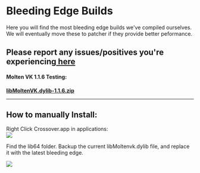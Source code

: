 <h1> Bleeding Edge Builds </h1>

Here you will find the most bleeding edge builds we've compiled ourselves. <br>
We will eventually move these to patcher if they provide better peformance.

<h2>Please report any issues/positives you're experiencing<a href="https://github.com/seathasky/FF14-MAC_ModSupport/issues/16"> here</a></h2>


<h4>Molten VK 1.1.6 Testing:<h4>    
<a href="https://github.com/seathasky/FF14-MAC_ModSupport/raw/main/Public%20Testing/Moltenvk/Moltenvk%201.1.6/libMoltenVK.dylib-1.1.6.zip">libMoltenVK.dylib-1.1.6.zip</a> 

---  
  
  <h2>How to manually Install:</h2>
  
  Right Click Crossover.app in applications:<br>
  <img src=https://raw.githubusercontent.com/seathasky/FF14-MAC_ModSupport/main/Public%20Testing/Moltenvk/Moltenvk%201.1.6/CrossoverShow.png> <br>
  
  
 Find the lib64 folder. Backup the current libMoltenvk.dylib file, and replace it with the latest bleeding edge.<br>
  
  <img src=https://github.com/seathasky/FF14-MAC_ModSupport/raw/main/Public%20Testing/Moltenvk/Moltenvk%201.1.6/InstallMoltenVK.png>
                                                                                                                                  
  

  
